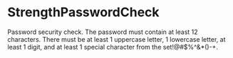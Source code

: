 # StrengthPasswordCheck

Password security check. The password must contain at least 12 characters. There must be at least 1 uppercase letter, 1 lowercase letter, at least 1 digit, and at least 1 special character from the set!@#$%^&*()-+.
